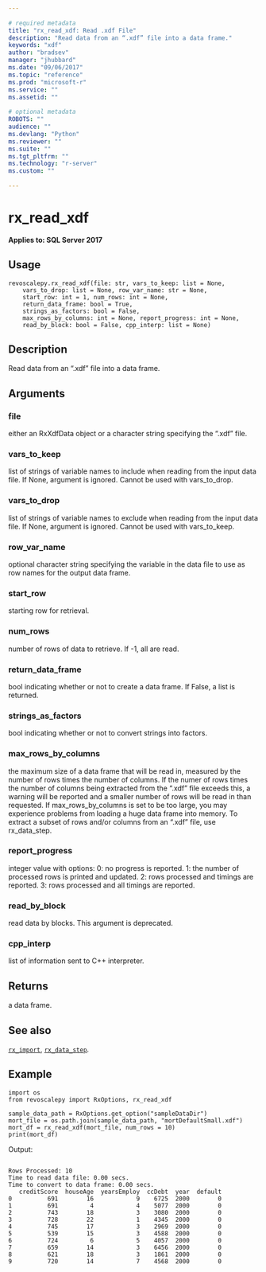 ```yaml
--- 
 
# required metadata 
title: "rx_read_xdf: Read .xdf File" 
description: "Read data from an “.xdf” file into a data frame." 
keywords: "xdf" 
author: "bradsev" 
manager: "jhubbard" 
ms.date: "09/06/2017" 
ms.topic: "reference" 
ms.prod: "microsoft-r" 
ms.service: "" 
ms.assetid: "" 
 
# optional metadata 
ROBOTS: "" 
audience: "" 
ms.devlang: "Python" 
ms.reviewer: "" 
ms.suite: "" 
ms.tgt_pltfrm: "" 
ms.technology: "r-server" 
ms.custom: "" 
 
---
```


# rx_read_xdf


**Applies to: SQL Server 2017**


## Usage



```
revoscalepy.rx_read_xdf(file: str, vars_to_keep: list = None,
    vars_to_drop: list = None, row_var_name: str = None,
    start_row: int = 1, num_rows: int = None,
    return_data_frame: bool = True,
    strings_as_factors: bool = False,
    max_rows_by_columns: int = None, report_progress: int = None,
    read_by_block: bool = False, cpp_interp: list = None)
```





## Description

Read data from an “.xdf” file into a data frame.


## Arguments


### file

either an RxXdfData object or a character string specifying
the “.xdf” file.


### vars_to_keep

list of strings of variable names to include when
reading from the input data file. If None, argument is ignored. Cannot be
used with vars_to_drop.


### vars_to_drop

list of strings of variable names to exclude when
reading from the input data file. If None, argument is ignored. Cannot be
used with vars_to_keep.


### row_var_name

optional character string specifying the variable in
the data file to use as row names for the output data frame.


### start_row

starting row for retrieval.


### num_rows

number of rows of data to retrieve. If -1, all are read.


### return_data_frame

bool indicating whether or not to create a
data frame. If False, a list is returned.


### strings_as_factors

bool indicating whether or not to convert
strings into factors.


### max_rows_by_columns

the maximum size of a data frame that will be
read in, measured by the number of rows times the number of columns. If the
numer of rows times the number of columns being extracted from the “.xdf”
file exceeds this, a warning will be reported and a smaller number of rows
will be read in than requested. If max_rows_by_columns is set to be too large,
you may experience problems from loading a huge data frame into memory. To
extract a subset of rows and/or columns from an “.xdf” file, use rx_data_step.


### report_progress

integer value with options:
0: no progress is reported.
1: the number of processed rows is printed and updated.
2: rows processed and timings are reported.
3: rows processed and all timings are reported.


### read_by_block

read data by blocks. This argument is deprecated.


### cpp_interp

list of information sent to C++ interpreter.


## Returns

a data frame.


## See also

[`rx_import`](rx-import.md),
[`rx_data_step`](rx-data-step.md).


## Example



```
import os
from revoscalepy import RxOptions, rx_read_xdf

sample_data_path = RxOptions.get_option("sampleDataDir")
mort_file = os.path.join(sample_data_path, "mortDefaultSmall.xdf")
mort_df = rx_read_xdf(mort_file, num_rows = 10)
print(mort_df)
```


Output:



```

Rows Processed: 10
Time to read data file: 0.00 secs.
Time to convert to data frame: 0.00 secs.
   creditScore  houseAge  yearsEmploy  ccDebt  year  default
0          691        16            9    6725  2000        0
1          691         4            4    5077  2000        0
2          743        18            3    3080  2000        0
3          728        22            1    4345  2000        0
4          745        17            3    2969  2000        0
5          539        15            3    4588  2000        0
6          724         6            5    4057  2000        0
7          659        14            3    6456  2000        0
8          621        18            3    1861  2000        0
9          720        14            7    4568  2000        0
```

